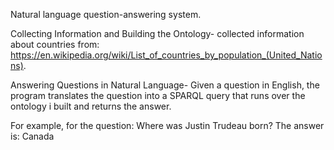 Natural language question-answering system.

Collecting Information and Building the Ontology-
collected information about countries from:
https://en.wikipedia.org/wiki/List_of_countries_by_population_(United_Nations).

Answering Questions in Natural Language-
Given a question in English, 
the program translates the question into a SPARQL query that runs over the ontology i built and returns the answer. 

For example, for the question: Where was Justin Trudeau born?
The answer is: Canada
